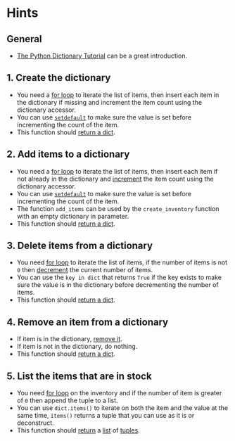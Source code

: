 # Hints

## General

- [The Python Dictionary Tutorial](https://docs.python.org/3/tutorial/datastructures.html#dictionaries) can be a great introduction.

## 1. Create the dictionary

- You need a [for loop](https://docs.python.org/3/tutorial/controlflow.html#for-statements) to iterate the list of items, then insert each item in the dictionary if missing and increment the item count using the dictionary accessor.
- You can use [`setdefault`](https://www.w3schools.com/python/ref_dictionary_setdefault.asp) to make sure the value is set before incrementing the count of the item.
- This function should [return a dict](https://www.w3schools.com/python/ref_keyword_return.asp).

## 2. Add items to a dictionary

- You need a [for loop](https://docs.python.org/3/tutorial/controlflow.html#for-statements) to iterate the list of items, then insert each item if not already in the dictionary and [increment](https://www.w3schools.com/python/gloss_python_assignment_operators.asp) the item count using the dictionary accessor.
- You can use [`setdefault`](https://www.w3schools.com/python/ref_dictionary_setdefault.asp) to make sure the value is set before incrementing the count of the item.
- The function `add_items` can be used by the `create_inventory` function with an empty dictionary in parameter.
- This function should [return a dict](https://www.w3schools.com/python/ref_keyword_return.asp).

## 3. Delete items from a dictionary

- You need [for loop](https://docs.python.org/3/tutorial/controlflow.html#for-statements) to iterate the list of items, if the number of items is not `0` then [decrement](https://www.w3schools.com/python/gloss_python_assignment_operators.asp) the current number of items.
- You can use the `key in dict` that returns `True` if the key exists to make sure the value is in the dictionary before decrementing the number of items.
- This function should [return a dict](https://www.w3schools.com/python/ref_keyword_return.asp).

## 4. Remove an item from a dictionary

- If item is in the dictionary, [remove it](https://www.w3schools.com/python/ref_dictionary_pop.asp).
- If item is not in the dictionary, do nothing.
- This function should [return a dict](https://www.w3schools.com/python/ref_keyword_return.asp).

## 5. List the items that are in stock

- You need [for loop](https://docs.python.org/3/tutorial/controlflow.html#for-statements) on the inventory and if the number of item is greater of `0` then append the tuple to a list.
- You can use `dict.items()` to iterate on both the item and the value at the same time, `items()` returns a tuple that you can use as it is or deconstruct.
- This function should [return](https://www.w3schools.com/python/ref_keyword_return.asp) a [list](https://docs.python.org/3/tutorial/introduction.html#lists) of [tuples](https://docs.python.org/3/tutorial/datastructures.html#tuples-and-sequences).
